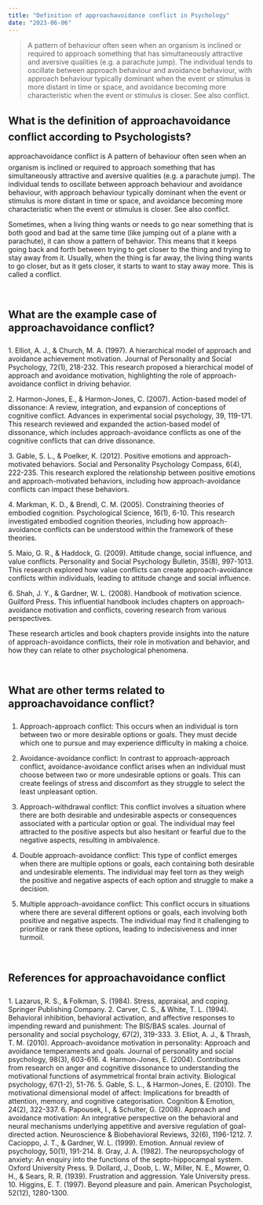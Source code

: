 ```yaml
---
title: "Definition of approachavoidance conflict in Psychology"
date: "2023-06-06"
---
```


> A pattern of behaviour often seen when an organism is inclined or required to approach something that has simultaneously attractive and aversive qualities (e.g. a parachute jump). The individual tends to oscillate between approach behaviour and avoidance behaviour, with approach behaviour typically dominant when the event or stimulus is more distant in time or space, and avoidance becoming more characteristic when the event or stimulus is closer. See also conflict.

## What is the definition of approachavoidance conflict according to Psychologists?

approachavoidance conflict is A pattern of behaviour often seen when an organism is inclined or required to approach something that has simultaneously attractive and aversive qualities (e.g. a parachute jump). The individual tends to oscillate between approach behaviour and avoidance behaviour, with approach behaviour typically dominant when the event or stimulus is more distant in time or space, and avoidance becoming more characteristic when the event or stimulus is closer. See also conflict.

Sometimes, when a living thing wants or needs to go near something that is both good and bad at the same time (like jumping out of a plane with a parachute), it can show a pattern of behavior. This means that it keeps going back and forth between trying to get closer to the thing and trying to stay away from it. Usually, when the thing is far away, the living thing wants to go closer, but as it gets closer, it starts to want to stay away more. This is called a conflict.

 

## What are the example case of approachavoidance conflict?

1\. Elliot, A. J., & Church, M. A. (1997). A hierarchical model of approach and avoidance achievement motivation. Journal of Personality and Social Psychology, 72(1), 218-232. This research proposed a hierarchical model of approach and avoidance motivation, highlighting the role of approach-avoidance conflict in driving behavior.

2\. Harmon-Jones, E., & Harmon-Jones, C. (2007). Action-based model of dissonance: A review, integration, and expansion of conceptions of cognitive conflict. Advances in experimental social psychology, 39, 119-171. This research reviewed and expanded the action-based model of dissonance, which includes approach-avoidance conflicts as one of the cognitive conflicts that can drive dissonance.

3\. Gable, S. L., & Poelker, K. (2012). Positive emotions and approach-motivated behaviors. Social and Personality Psychology Compass, 6(4), 222-235. This research explored the relationship between positive emotions and approach-motivated behaviors, including how approach-avoidance conflicts can impact these behaviors.

4\. Markman, K. D., & Brendl, C. M. (2005). Constraining theories of embodied cognition. Psychological Science, 16(1), 6-10. This research investigated embodied cognition theories, including how approach-avoidance conflicts can be understood within the framework of these theories.

5\. Maio, G. R., & Haddock, G. (2009). Attitude change, social influence, and value conflicts. Personality and Social Psychology Bulletin, 35(8), 997-1013. This research explored how value conflicts can create approach-avoidance conflicts within individuals, leading to attitude change and social influence.

6\. Shah, J. Y., & Gardner, W. L. (2008). Handbook of motivation science. Guilford Press. This influential handbook includes chapters on approach-avoidance motivation and conflicts, covering research from various perspectives.

These research articles and book chapters provide insights into the nature of approach-avoidance conflicts, their role in motivation and behavior, and how they can relate to other psychological phenomena.

 

## What are other terms related to approachavoidance conflict?

1) Approach-approach conflict: This occurs when an individual is torn between two or more desirable options or goals. They must decide which one to pursue and may experience difficulty in making a choice.

2) Avoidance-avoidance conflict: In contrast to approach-approach conflict, avoidance-avoidance conflict arises when an individual must choose between two or more undesirable options or goals. This can create feelings of stress and discomfort as they struggle to select the least unpleasant option.

3) Approach-withdrawal conflict: This conflict involves a situation where there are both desirable and undesirable aspects or consequences associated with a particular option or goal. The individual may feel attracted to the positive aspects but also hesitant or fearful due to the negative aspects, resulting in ambivalence.

4) Double approach-avoidance conflict: This type of conflict emerges when there are multiple options or goals, each containing both desirable and undesirable elements. The individual may feel torn as they weigh the positive and negative aspects of each option and struggle to make a decision.

5) Multiple approach-avoidance conflict: This conflict occurs in situations where there are several different options or goals, each involving both positive and negative aspects. The individual may find it challenging to prioritize or rank these options, leading to indecisiveness and inner turmoil.

 

## References for approachavoidance conflict

1\. Lazarus, R. S., & Folkman, S. (1984). Stress, appraisal, and coping. Springer Publishing Company. 2. Carver, C. S., & White, T. L. (1994). Behavioral inhibition, behavioral activation, and affective responses to impending reward and punishment: The BIS/BAS scales. Journal of personality and social psychology, 67(2), 319-333. 3. Elliot, A. J., & Thrash, T. M. (2010). Approach-avoidance motivation in personality: Approach and avoidance temperaments and goals. Journal of personality and social psychology, 98(3), 603-616. 4. Harmon-Jones, E. (2004). Contributions from research on anger and cognitive dissonance to understanding the motivational functions of asymmetrical frontal brain activity. Biological psychology, 67(1-2), 51-76. 5. Gable, S. L., & Harmon-Jones, E. (2010). The motivational dimensional model of affect: Implications for breadth of attention, memory, and cognitive categorisation. Cognition & Emotion, 24(2), 322-337. 6. Papousek, I., & Schulter, G. (2008). Approach and avoidance motivation: An integrative perspective on the behavioral and neural mechanisms underlying appetitive and aversive regulation of goal-directed action. Neuroscience & Biobehavioral Reviews, 32(6), 1196-1212. 7. Cacioppo, J. T., & Gardner, W. L. (1999). Emotion. Annual review of psychology, 50(1), 191-214. 8. Gray, J. A. (1982). The neuropsychology of anxiety: An enquiry into the functions of the septo-hippocampal system. Oxford University Press. 9. Dollard, J., Doob, L. W., Miller, N. E., Mowrer, O. H., & Sears, R. R. (1939). Frustration and aggression. Yale University press. 10. Higgins, E. T. (1997). Beyond pleasure and pain. American Psychologist, 52(12), 1280-1300.
